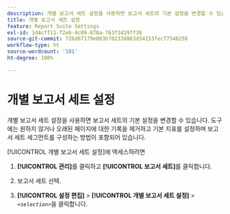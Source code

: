 ```yaml
---
description: 개별 보고서 세트 설정을 사용하면 보고서 세트의 기본 설정을 변경할 수 있습니다. 도구에는 원하지 않거나 오래된 페이지에 대한 기록을 제거하고 기본 지표를 설정하며 보고서 세트 세그먼트를 구성하는 방법이 포함되어 있습니다.
title: 개별 보고서 세트 설정
feature: Report Suite Settings
exl-id: 1d4cff11-f2e6-4c09-878a-763f3419ff38
source-git-commit: 72bd67179e003b70233d863d34153fec77548256
workflow-type: ht
source-wordcount: '101'
ht-degree: 100%

---
```


# 개별 보고서 세트 설정

개별 보고서 세트 설정을 사용하면 보고서 세트의 기본 설정을 변경할 수 있습니다. 도구에는 원하지 않거나 오래된 페이지에 대한 기록을 제거하고 기본 지표를 설정하며 보고서 세트 세그먼트를 구성하는 방법이 포함되어 있습니다.

[!UICONTROL 개별 보고서 세트 설정]에 액세스하려면

1. **[!UICONTROL 관리]**&#x200B;를 클릭하고 **[!UICONTROL 보고서 세트]**&#x200B;를 클릭합니다.

1. 보고서 세트 선택.
1. **[!UICONTROL 설정 편집]** > **[!UICONTROL 개별 보고서 세트 설정]** > *`<selection>`*&#x200B;을 클릭합니다.
